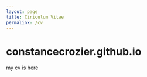 ```yaml
---
layout: page
title: Ciriculum Vitae
permalink: /cv
---
```

# constancecrozier.github.io
my cv is here